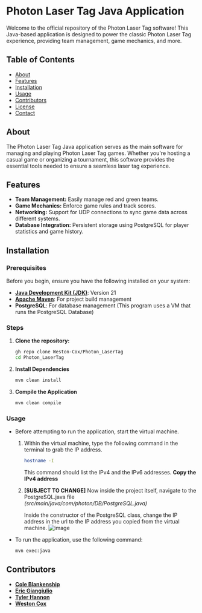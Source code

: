 # Photon Laser Tag Java Application

Welcome to the official repository of the Photon Laser Tag software! This Java-based application is designed to power the classic Photon Laser Tag experience, providing team management, game mechanics, and more.

## Table of Contents
- [About](#about)
- [Features](#features)
- [Installation](#installation)
- [Usage](#usage)
- [Contributors](#contributors)
- [License](#license)
- [Contact](#contact)

## About

The Photon Laser Tag Java application serves as the main software for managing and playing Photon Laser Tag games. Whether you're hosting a casual game or organizing a tournament, this software provides the essential tools needed to ensure a seamless laser tag experience.

## Features

- **Team Management:** Easily manage red and green teams.
- **Game Mechanics:** Enforce game rules and track scores.
- **Networking:** Support for UDP connections to sync game data across different systems.
- **Database Integration:** Persistent storage using PostgreSQL for player statistics and game history.

## Installation

### Prerequisites

Before you begin, ensure you have the following installed on your system:

- **[Java Development Kit (JDK)](https://www.oracle.com/java/technologies/downloads/#jdk21-windows)**: Version 21
- **[Apache Maven](https://maven.apache.org/download.cgi)**: For project build management
- **PostgreSQL**: For database management (This program uses a VM that runs the PostgreSQL Database)

### Steps

1. **Clone the repository:**
   ```bash
   gh repo clone Weston-Cox/Photon_LaserTag
   cd Photon_LaserTag

2. **Install Dependencies**
   ```bash
   mvn clean install

3. **Compile the Application**
   ```bash
   mvn clean compile

### Usage

* Before attempting to run the application, start the virtual machine.
  1. Within the virtual machine, type the following command in the terminal to grab the IP address.
     ```bash
     hostname -I
     ```
      This command should list the IPv4 and the IPv6 addresses. **Copy the IPv4 address**

  2. **[SUBJECT TO CHANGE]** Now inside the project itself, navigate to the PostgreSQL.java file _(src/main/java/com/photon/DB/PostgreSQL.java)_
     
     Inside the constructor of the PostgreSQL class, change the IP address in the url to the IP address you copied from the virtual machine.
     ![image](https://github.com/user-attachments/assets/520d0553-85fd-48f8-b50d-c90153ec9d7c)

* To run the application, use the following command:

  ```bash
  mvn exec:java
  ```
## Contributors
  - **[Cole Blankenship](https://github.com/Cole-Blankenship)**
  - **[Eric Giangiulio](https://github.com/ericgiang)**
  - **[Tyler Hannon](https://github.com/Tyler-Hannon)**
  - **[Weston Cox](https://github.com/Weston-Cox)**
